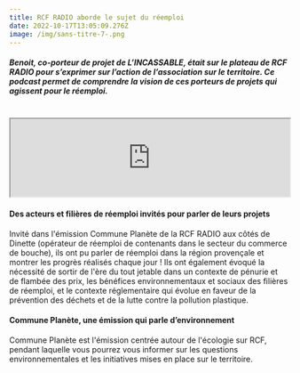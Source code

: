 ```yaml
---
title: RCF RADIO aborde le sujet du réemploi
date: 2022-10-17T13:05:09.276Z
image: /img/sans-titre-7-.png
---
```


##### Benoit, co-porteur de projet de L’INCASSABLE, était sur le plateau de RCF RADIO pour s’exprimer sur l’action de l’association sur le territoire. Ce podcast permet de comprendre la vision de ces porteurs de projets qui agissent pour le réemploi.

<br/>

<iframe allowfullscreen width=100% height=140px src="https://www.rcf.fr/actualite/commune-planete-provencealpescote-dazur/embed?episodeId=295867"></iframe>
<br/>

#### Des acteurs et filières de réemploi invités pour parler de leurs projets

Invité dans l'émission Commune Planète de la RCF RADIO aux côtés de Dinette (opérateur de réemploi de contenants dans le secteur du commerce de bouche), ils ont pu parler de réemploi dans la région provençale et montrer les progrès réalisés chaque jour ! Ils ont également évoqué la nécessité de sortir de l'ère du tout jetable dans un contexte de pénurie et de flambée des prix, les bénéfices environnementaux et sociaux des filières de réemploi, et le contexte réglementaire qui évolue en faveur de la prévention des déchets et de la lutte contre la pollution plastique.

#### Commune Planète, une émission qui parle d’environnement

Commune Planète est l'émission centrée autour de l'écologie sur RCF, pendant laquelle vous pourrez vous informer sur les questions environnementales et les initiatives mises en place sur le territoire.
